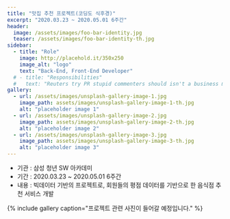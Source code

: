 ```yaml
---
title: "맛집 추천 프로젝트(코딩도 식후경)"
excerpt: "2020.03.23 ~ 2020.05.01 6주간"
header:
  image: /assets/images/foo-bar-identity.jpg
  teaser: /assets/images/foo-bar-identity-th.jpg
sidebar:
  - title: "Role"
    image: http://placehold.it/350x250
    image_alt: "logo"
    text: "Back-End, Front-End Developer"
  # - title: "Responsibilities"
  #   text: "Reuters try PR stupid commenters should isn't a business model"
gallery:
  - url: /assets/images/unsplash-gallery-image-1.jpg
    image_path: assets/images/unsplash-gallery-image-1-th.jpg
    alt: "placeholder image 1"
  - url: /assets/images/unsplash-gallery-image-2.jpg
    image_path: assets/images/unsplash-gallery-image-2-th.jpg
    alt: "placeholder image 2"
  - url: /assets/images/unsplash-gallery-image-3.jpg
    image_path: assets/images/unsplash-gallery-image-3-th.jpg
    alt: "placeholder image 3"
---
```


- 기관 : 삼성 청년 SW 아카데미
- 기간 : 2020.03.23 ~ 2020.05.01 6주간
- 내용 : 빅데이터 기반의 프로젝트로, 회원들의 평점 데이터를 기반으로 한 음식점 추천 서비스 개발

{% include gallery caption="프로젝트 관련 사진이 들어갈 예정입니다." %}